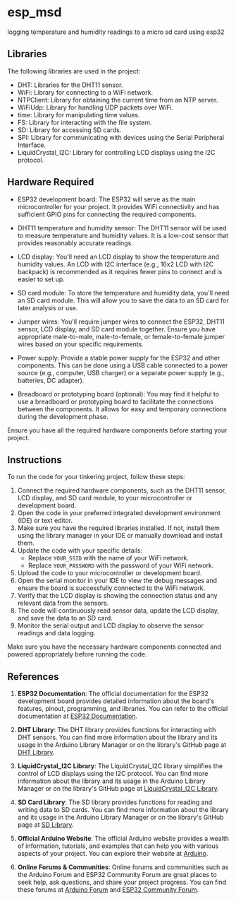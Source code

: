 # esp_msd
logging temperature and humidity readings to a micro sd card using esp32

## Libraries

The following libraries are used in the project:

- DHT: Libraries for the DHT11 sensor.
- WiFi: Library for connecting to a WiFi network.
- NTPClient: Library for obtaining the current time from an NTP server.
- WiFiUdp: Library for handling UDP packets over WiFi.
- time: Library for manipulating time values.
- FS: Library for interacting with the file system.
- SD: Library for accessing SD cards.
- SPI: Library for communicating with devices using the Serial Peripheral Interface.
- LiquidCrystal_I2C: Library for controlling LCD displays using the I2C protocol.

## Hardware Required

- ESP32 development board: The ESP32 will serve as the main microcontroller for your project. It provides WiFi connectivity and has sufficient GPIO pins for connecting the required components.

- DHT11 temperature and humidity sensor: The DHT11 sensor will be used to measure temperature and humidity values. It is a low-cost sensor that provides reasonably accurate readings.

- LCD display: You'll need an LCD display to show the temperature and humidity values. An LCD with I2C interface (e.g., 16x2 LCD with I2C backpack) is recommended as it requires fewer pins to connect and is easier to set up.

- SD card module: To store the temperature and humidity data, you'll need an SD card module. This will allow you to save the data to an SD card for later analysis or use.

- Jumper wires: You'll require jumper wires to connect the ESP32, DHT11 sensor, LCD display, and SD card module together. Ensure you have appropriate male-to-male, male-to-female, or female-to-female jumper wires based on your specific requirements.

- Power supply: Provide a stable power supply for the ESP32 and other components. This can be done using a USB cable connected to a power source (e.g., computer, USB charger) or a separate power supply (e.g., batteries, DC adapter).

- Breadboard or prototyping board (optional): You may find it helpful to use a breadboard or prototyping board to facilitate the connections between the components. It allows for easy and temporary connections during the development phase.

Ensure you have all the required hardware components before starting your project.

## Instructions

To run the code for your tinkering project, follow these steps:

1. Connect the required hardware components, such as the DHT11 sensor, LCD display, and SD card module, to your microcontroller or development board.
2. Open the code in your preferred integrated development environment (IDE) or text editor.
3. Make sure you have the required libraries installed. If not, install them using the library manager in your IDE or manually download and install them.
4. Update the code with your specific details:
   - Replace `YOUR_SSID` with the name of your WiFi network.
   - Replace `YOUR_PASSWORD` with the password of your WiFi network.
5. Upload the code to your microcontroller or development board.
6. Open the serial monitor in your IDE to view the debug messages and ensure the board is successfully connected to the WiFi network.
7. Verify that the LCD display is showing the connection status and any relevant data from the sensors.
8. The code will continuously read sensor data, update the LCD display, and save the data to an SD card.
9. Monitor the serial output and LCD display to observe the sensor readings and data logging.

Make sure you have the necessary hardware components connected and powered appropriately before running the code.

## References

1. **ESP32 Documentation**: The official documentation for the ESP32 development board provides detailed information about the board's features, pinout, programming, and libraries. You can refer to the official documentation at [ESP32 Documentation](https://docs.espressif.com/projects/esp-idf/en/latest/esp32/index.html).

2. **DHT Library**: The DHT library provides functions for interacting with DHT sensors. You can find more information about the library and its usage in the Arduino Library Manager or on the library's GitHub page at [DHT Library](https://github.com/adafruit/DHT-sensor-library).

3. **LiquidCrystal_I2C Library**: The LiquidCrystal_I2C library simplifies the control of LCD displays using the I2C protocol. You can find more information about the library and its usage in the Arduino Library Manager or on the library's GitHub page at [LiquidCrystal_I2C Library](https://github.com/fdebrabander/Arduino-LiquidCrystal-I2C-library).

4. **SD Card Library**: The SD library provides functions for reading and writing data to SD cards. You can find more information about the library and its usage in the Arduino Library Manager or on the library's GitHub page at [SD Library](https://github.com/arduino-libraries/SD).

5. **Official Arduino Website**: The official Arduino website provides a wealth of information, tutorials, and examples that can help you with various aspects of your project. You can explore their website at [Arduino](https://www.arduino.cc/).

6. **Online Forums & Communities**: Online forums and communities such as the Arduino Forum and ESP32 Community Forum are great places to seek help, ask questions, and share your project progress. You can find these forums at [Arduino Forum](https://forum.arduino.cc/) and [ESP32 Community Forum](https://esp32.com/).


